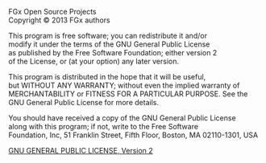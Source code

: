 FGx Open Source Projects  
Copyright &copy; 2013 FGx authors  

This program is free software; you can redistribute it and/or  
modify it under the terms of the GNU General Public License  
as published by the Free Software Foundation; either version 2  
of the License, or (at your option) any later version.  

This program is distributed in the hope that it will be useful,  
but WITHOUT ANY WARRANTY; without even the implied warranty of  
MERCHANTABILITY or FITNESS FOR A PARTICULAR PURPOSE.  See the  
GNU General Public License for more details.  

You should have received a copy of the GNU General Public License  
along with this program; if not, write to the Free Software  
Foundation, Inc, 51 Franklin Street, Fifth Floor, Boston, MA  02110-1301, USA  

[GNU GENERAL PUBLIC LICENSE, Version 2](https://github.com/fgx/fgx.github.com/blob/master/GNU%20General%20Public%20License%2C%20version%202.md)

